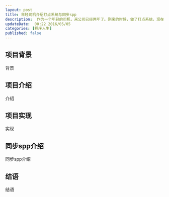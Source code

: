 ```yaml
---  
layout: post  
title: 年轻司机介绍打点系统与同步spp
description:  作为一个年轻的司机，来公司已经两年了。刚来的时候，做了打点系统，现在简单介绍一下.    
updateDate:  00:22 2016/05/05
categories: [程序人生]
published: false
---  
```



## 项目背景

背景  

## 项目介绍

介绍  

## 项目实现


实现  

## 同步spp介绍

同步spp介绍  

## 结语

结语  





